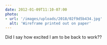```yaml
---
date: 2012-01-09T11:10-07:00
photo:
- url: '/images/uploads/2018/02f9d5b434.jpg'
  alt: 'Wireframe printed out on paper'
---
```

Did I say how excited I am to be back to work??
